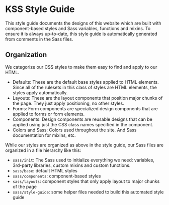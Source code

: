 # KSS Style Guide

This style guide documents the designs of this website which are built with component-based styles and Sass variables, functions and mixins. To ensure it is always up-to-date, this style guide is automatically generated from comments in the Sass files.

## Organization

We categorize our CSS styles to make them easy to find and apply to our HTML.

- Defaults: These are the default base styles applied to HTML elements. Since all of the rulesets in this class of styles are HTML elements, the styles apply automatically.
- Layouts: These are the layout components that position major chunks of the page. They just apply positioning, no other styles.
- Forms: Form components are specialized design components that are applied to forms or form elements.
- Components: Design components are reusable designs that can be applied using just the CSS class names specified in the component.
- Colors and Sass: Colors used throughout the site. And Sass documentation for mixins, etc.

While our styles are organized as above in the style guide, our Sass files are organized in a file hierarchy like this:

- `sass/init`: The Sass used to initialize everything we need: variables, 3rd-party libraries, custom mixins and custom functions.
- `sass/base`: default HTML styles
- `sass/components`: component-based styles
- `sass/layouts`: component styles that only apply layout to major chunks of the page
- `sass/style-guide`: some helper files needed to build this automated style guide
